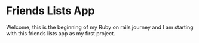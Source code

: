 # Friends Lists App

Welcome, this is the beginning of my Ruby on rails journey and I am starting with this friends lists app as my first project.